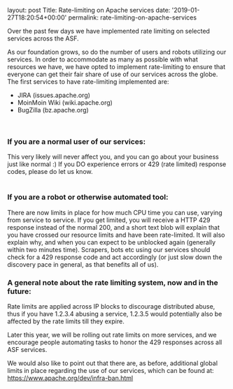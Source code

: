 
layout: post
Title: Rate-limiting on Apache services
date: '2019-01-27T18:20:54+00:00'
permalink: rate-limiting-on-apache-services

<p>Over the past few days we have implemented rate limiting on selected services across the ASF.</p> 
  <p>As our foundation grows, so do the number of users and robots utilizing our services. In order to accommodate as many as possible with what resources we have, we have opted to implement rate-limiting to ensure that everyone can get their fair share of use of our services across the globe. The first services to have rate-limiting implemented are:</p> 
  <ul> 
    <li>JIRA (issues.apache.org)</li> 
    <li>MoinMoin Wiki (wiki.apache.org)</li> 
    <li>BugZilla (bz.apache.org)</li> 
  </ul> 
  <div><br /></div> 
  <h3>If you are a normal user of our services:</h3>This very likely will never affect you, and you can go about your business just like normal :) If you DO experience errors or 429 (rate limited) response codes, please do let us know.<br /><br /> 
  <h3>If you are a robot or otherwise automated tool:</h3> 
  <p>There are now limits in place for how much CPU time you can use, varying from service to service. If you get limited, you will receive a HTTP 429 response instead of the normal 200, and a short text blob will explain that you have crossed our resource limits and have been rate-limited. It will also explain why, and when you can expect to be unblocked again (generally within two minutes time). Scrapers, bots etc using our services should check for a 429 response code and act accordingly (or just slow down the discovery pace in general, as that benefits all of us).</p> 
  <p> </p> 
  <h3>A general note about the rate limiting system, now and in the future:<br /></h3> 
  <p>Rate limits are applied across IP blocks to discourage distributed abuse, thus if you have 1.2.3.4 abusing a service, 1.2.3.5 would potentially also be affected by the rate limits till they expire.</p> 
  <p>Later this year, we will be rolling out rate limits on more services, and we encourage people automating tasks to honor the 429 responses across all ASF services.</p> 
  <p>We would also like to point out that there are, as before, additional global limits in place regarding the use of our services, which can be found at: <a href="http://www.apache.org/dev/infra-ban.html">https://www.apache.org/dev/infra-ban.html</a> <br /></p>
